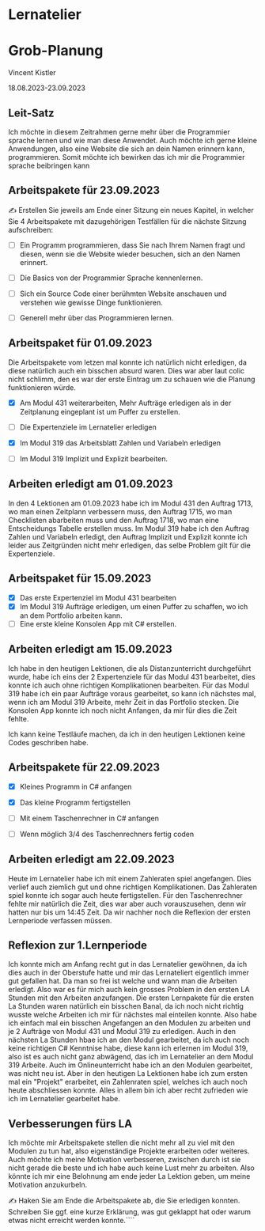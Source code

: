 # Lernatelier

#  Grob-Planung

Vincent Kistler

18.08.2023-23.09.2023

## Leit-Satz

Ich möchte in diesem Zeitrahmen gerne mehr über die Programmier sprache lernen und wie man diese Anwendet. Auch möchte ich gerne kleine Anwendungen, also eine Website die sich an dein Namen erinnern kann, programmieren. Somit möchte ich bewirken das ich mir die Programmier sprache beibringen kann

## Arbeitspakete für 23.09.2023

✍️ Erstellen Sie jeweils am Ende einer Sitzung ein neues Kapitel, in welcher Sie 4 Arbeitspakete mit dazugehörigen Testfällen für die nächste Sitzung aufschreiben:

- [ ] Ein Programm programmieren, dass Sie nach Ihrem Namen fragt und diesen, wenn sie die Website wieder besuchen, sich an den Namen erinnert.
- [ ] Die Basics von der Programmier Sprache kennenlernen.
- [ ] Sich ein Source Code einer berühmten Website anschauen und verstehen wie gewisse Dinge funktionieren.
- [ ] Generell mehr über das Programmieren lernen.



## Arbeitspaket für 01.09.2023

Die Arbeitspakete vom letzen mal konnte ich natürlich nicht erledigen, da diese natürlich auch ein bisschen absurd waren. Dies war aber laut colic nicht schlimm, den es war der erste Eintrag um zu schauen wie die Planung funktionieren würde.

- [x] Am Modul 431 weiterarbeiten, Mehr Aufträge erledigen als in der Zeitplanung eingeplant ist um Puffer zu erstellen.
- [ ] Die Expertenziele im Lernatelier erledigen
- [x] Im Modul 319 das Arbeitsblatt Zahlen und Variabeln erledigen
- [ ] Im Modul 319 Implizit und Explizit bearbeiten.


## Arbeiten erledigt am 01.09.2023


In den 4 Lektionen am 01.09.2023 habe ich im Modul 431 den Auftrag 1713, wo man einen Zeitplann verbessern muss, den Auftrag 1715, wo man Checklisten abarbeiten muss und den Auftrag 1718, wo man eine Entscheidungs Tabelle erstellen muss. Im Modul 319 habe ich den Auftrag Zahlen und Variabeln erledigt, den Auftrag Implizit und Explizit konnte ich leider aus Zeitgründen nicht mehr erledigen, das selbe Problem gilt für die Expertenziele.

## Arbeitspaket für 15.09.2023

- [X] Das erste Expertenziel im Modul 431 bearbeiten
- [x] Im Modul 319 Aufträge erledigen, um einen Puffer zu schaffen, wo ich an dem Portfolio arbeiten kann.
- [ ] Eine erste kleine Konsolen App mit C# erstellen.

## Arbeiten erledigt am 15.09.2023

Ich habe in den heutigen Lektionen, die als Distanzunterricht durchgeführt wurde, habe ich eins der 2 Expertenziele für das Modul 431 bearbeitet, dies konnte ich auch ohne richtigen Komplikationen bearbeiten. Für das Modul 319 habe ich ein paar Aufträge voraus gearbeitet, so kann ich nächstes mal, wenn ich am Modul 319 Arbeite, mehr Zeit in das Portfolio stecken. Die Konsolen App konnte ich noch nicht Anfangen, da mir für dies die Zeit fehlte.

Ich kann keine Testläufe machen, da ich in den heutigen Lektionen keine Codes geschriben habe.

## Arbeitspakete für 22.09.2023

- [x] Kleines Programm in C# anfangen
- [x] Das kleine Programm fertigstellen
- [ ] Mit einem Taschenrechner in C# anfangen
- [ ] Wenn möglich 3/4 des Taschenrechners fertig coden


## Arbeiten erledigt am 22.09.2023

Heute im Lernatelier habe ich mit einem Zahleraten spiel angefangen. Dies verlief auch ziemlich gut und ohne richtigen Komplikationen. Das Zahleraten spiel konnte ich sogar auch heute fertigstellen. Für den Taschenrechner fehlte mir natürlich die Zeit, dies war aber auch vorauszusehen, denn wir hatten nur bis um 14:45 Zeit. Da wir nachher noch die Reflexion der ersten Lernperiode verfassen müssen.



## Reflexion zur 1.Lernperiode

Ich konnte mich am Anfang recht gut in das Lernatelier gewöhnen, da ich dies auch in der Oberstufe hatte und mir das Lernateliert eigentlich immer gut gefallen hat. Da man so frei ist welche und wann man die Arbeiten erledigt. Also war es für mich auch kein grosses Problem in den ersten LA Stunden mit den Arbeiten anzufangen. Die ersten Lernpakete für die ersten La Stunden waren natürlich ein bisschen Banal, da ich noch nicht richtig wusste welche Arbeiten ich mir für nächstes mal einteilen konnte. Also habe ich einfach mal ein bisschen Angefangen an den Modulen zu arbeiten und je 2 Aufträge von Modul 431 und Modul 319 zu erledigen. Auch in den nächsten La Stunden hbae ich an den Modul gearbeitet, da ich auch noch keine richtigen C# Kenntnise habe, diese kann ich erlernen im Modul 319, also ist es auch nicht ganz abwägend, das ich im Lernatelier an dem Modul 319 Arbeite. Auch im Onlineunterricht habe ich an den Modulen gearbeitet, was nicht neu ist. Aber in den heutigen La Lektionen habe ich zum ersten mal ein "Projekt" erarbeitet, ein Zahlenraten spiel, welches ich auch noch heute abschliessen konnte. Alles in allem bin ich aber recht zufrieden wie ich im Lernatelier gearbeitet habe.


## Verbesserungen fürs LA

Ich möchte mir Arbeitspakete stellen die nicht mehr all zu viel mit den Modulen zu tun hat, also eigenständige Projekte erarbeiten oder weiteres.
Auch möchte ich meine Motivation verbesseren, zwischen durch ist sie nicht gerade die beste und ich habe auch keine Lust mehr zu arbeiten. Also könnte ich mir eine Belohnung am ende jeder La Lektion geben, um meine Motivation anzukurbeln.
      




✍️  Haken Sie am Ende die Arbeitspakete ab, die Sie erledigen konnten. Schreiben Sie ggf. eine kurze Erklärung, was gut geklappt hat oder warum etwas nicht erreicht werden konnte.````
